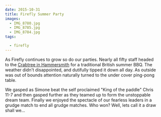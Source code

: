 ```yaml
---
date: 2015-10-31
title: Firefly Summer Party
images:
  - IMG_8780.jpg
  - IMG_8785.jpg
  - IMG_8784.jpg
tags:

  - firefly
---
```

As Firefly continues to grow so do our parties. Nearly all fifty staff headed to the [Crabtree in Hammersmith](http://www.thecrabtreew6.co.uk/) for a traditional British summer BBQ. The weather didn't disappointed, and dutifully tipped it down all day. As outside was out of bounds attention naturally turned to the under cover ping-pong table.

We gasped as Simone beat the self proclaimed "King of the paddle" Chris 11-7 and then gasped further as they teamed up to form the unstoppable dream team. Finally we enjoyed the spectacle of our fearless leaders in a grudge match to end all grudge matches. Who won? Well, lets call it a draw shall we...
